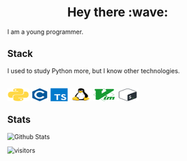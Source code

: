 <h1 align="center">Hey there :wave:</h2>

I am a young programmer.

## Stack

I used to study Python more, but I know other technologies.

<div style="display: inline_block"><br>
  <img align="center" alt="Py" height="30" width="50" src="https://raw.githubusercontent.com/devicons/devicon/master/icons/python/python-plain.svg">
  <img align="center" alt="C" height="30" width="40" src="https://raw.githubusercontent.com/devicons/devicon/master/icons/c/c-plain.svg">
  <img align="center" alt="js" height="30" width="40" src="https://raw.githubusercontent.com/devicons/devicon/master/icons/typescript/typescript-plain.svg">
  <img align="center" alt="Linux" height="30" width="50" src="https://raw.githubusercontent.com/devicons/devicon/master/icons/linux/linux-original.svg">
  <img align="center" alt="Vim" height="30" width="50" src="https://raw.githubusercontent.com/devicons/devicon/master/icons/vim/vim-plain.svg">
  <img align="center" alt="Bash" height="30" width="50" src="https://raw.githubusercontent.com/devicons/devicon/master/icons/bash/bash-original.svg">
</div>


## Stats

<img alt="Github Stats" src="https://github-readme-stats.vercel.app/api?username=vlHan&count_private=true&line_height=21&show_icons=true&theme=dracula&hide_border=true" />

![visitors](https://komarev.com/ghpvc/?username=vlHan&color=blue)
